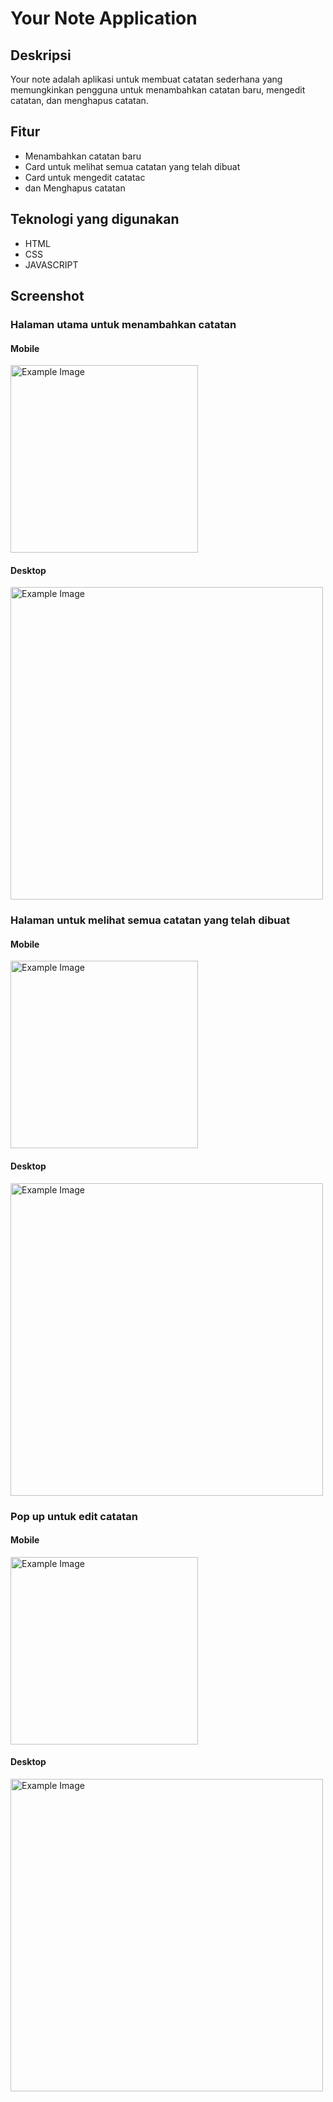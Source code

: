 # Your Note Application

## Deskripsi
Your note adalah aplikasi untuk membuat catatan sederhana yang memungkinkan pengguna untuk menambahkan catatan baru, mengedit catatan, dan menghapus catatan.

## Fitur
- Menambahkan catatan baru
- Card untuk melihat semua catatan yang telah dibuat
- Card untuk mengedit catatac
- dan Menghapus catatan

## Teknologi yang digunakan
- HTML
- CSS
- JAVASCRIPT

## Screenshot
### Halaman utama untuk menambahkan catatan
#### Mobile
<img src="https://github.com/user-attachments/assets/ee661cb0-16c5-40b7-bac0-3166c8f438d1" alt="Example Image" width="300">

#### Desktop
<img src="https://github.com/user-attachments/assets/480aa8f1-ddaa-499e-bea8-710c4b9f4a27" alt="Example Image" width="500">

### Halaman untuk melihat semua catatan yang telah dibuat
#### Mobile
<img src="https://github.com/user-attachments/assets/f994e1e3-d6d3-46c9-be76-3d8f5c767cfc" alt="Example Image" width="300">

#### Desktop
<img src="https://github.com/user-attachments/assets/96273da1-9050-442a-8166-b3a183fdca72" alt="Example Image" width="500">

### Pop up untuk edit catatan
#### Mobile
<img src="https://github.com/user-attachments/assets/97049304-9998-47a0-b0bd-2184feb873d2" alt="Example Image" width="300">

#### Desktop
<img src="https://github.com/user-attachments/assets/501ce344-4bfe-4569-9921-6e12b130f447" alt="Example Image" width="500">
